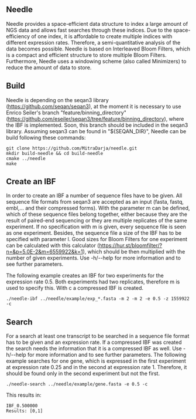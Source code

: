 ## Needle
Needle provides a space-efficient data structure to index a large amount of NGS data and allows fast searches through these indices.
Due to the space-efficiency of one index, it is affordable to create multiple indices with different expression rates. Therefore, a semi-quantitative analysis of the data becomes possible. Needle is based on Interleaved Bloom Filters, which is a compact and efficient structure to store multiple Bloom Filters. Furthermore, Needle uses a windowing scheme (also called Minimizers) to reduce the amount of data to store.  

## Build

Needle is depending on the seqan3 library (https://github.com/seqan/seqan3), at the moment it is necessary to use Enrico Seiler's branch "feature/binning_directory" (https://github.com/eseiler/seqan3/tree/feature/binning_directory), where the IBF is implemented. Soon, this branch should be included in the seqan3 library.
Assuming seqan3 can be found in "${SEQAN_DIR}", Needle can be build following these commands:

```
git clone https://github.com/MitraDarja/needle.git
mkdir build-needle && cd build-needle
cmake ../needle
make
```

## Create an IBF
In order to create an IBF a number of sequence files have to be given. All sequence file formats from seqan3 are accepted as an input (fasta, fastq, embl,... and their compressed forms). With the parameter m can be defined, which of these sequence files belong together, either because they are the result of paired-end sequencing or they are multiple replicates of the same experiment. If no specification with m is given, every sequence file is seen as one experiment.
Besides, the sequence file a size of the IBF has to be specified with parameter l. Good sizes for Bloom Filters for one experiment can be calculated with this calculator (https://hur.st/bloomfilter/?n=&p=5.0E-2&m=6559922&k=1), which should be then multiplied with the number of given experiments.
Use -h/--help for more information and to see further parameters.

The following example creates an IBF for two experiments for the expression rate 0.5. Both experiments had two replicates, therefore m is used to specify this. With c a compressed IBF is created.

```
./needle-ibf ../needle/example/exp_*.fasta -m 2 -m 2 -e 0.5 -z 1559922 -c
```

## Search
For a search at least one transcript to be searched in a sequence file format has to be given and an expression rate. If a compressed IBF was created the search needs the information that it is a compressed IBF as well.
Use -h/--help for more information and to see further parameters.
The following example searches for one gene, which is expressed in the first experiment at expression rate 0.25 and in the second at expression rate 1. Therefore, it should be found only in the second experiment but not the first.

```
./needle-search ../needle/example/gene.fasta -e 0.5 -c
```
This results in:
```
IBF_0.500000
Results: [0,1]
```
